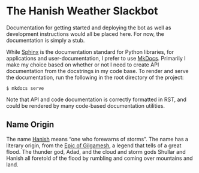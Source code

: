 # The Hanish Weather Slackbot

Documentation for getting started and deploying the bot as well as development instructions would all be placed here. For now, the documentation is simply a stub.

While [Sphinx](http://www.sphinx-doc.org/en/stable/) is the documentation standard for Python libraries, for applications and user-documentation, I prefer to use [MkDocs](http://www.mkdocs.org/). Primarily I make my choice based on whether or not I need to create API documentation from the docstrings in my code base. To render and serve the documentation, run the following in the root directory of the project:

    $ mkdocs serve

Note that API and code documentation is correctly formatted in RST, and could be rendered by many code-based documentation utilities. 

## Name Origin

The name [Hanish](https://nameberry.com/babyname/Hanish) means &ldquo;one who forewarns of storms&rdquo;. The name has a literary origin, from the [Epic of Gilgamesh](https://en.wikipedia.org/wiki/Gilgamesh_flood_myth), a legend that tells of a great flood. The thunder god, Adad, and the cloud and storm gods Shullar and Hanish all foretold of the flood by rumbling and coming over mountains and land.
